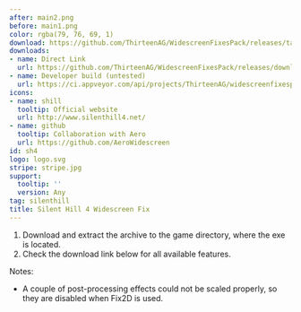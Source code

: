 ```yaml
---
after: main2.png
before: main1.png
color: rgba(79, 76, 69, 1)
download: https://github.com/ThirteenAG/WidescreenFixesPack/releases/tag/sh4
downloads:
- name: Direct Link
  url: https://github.com/ThirteenAG/WidescreenFixesPack/releases/download/sh4/SilentHill4.WidescreenFix.zip
- name: Developer build (untested)
  url: https://ci.appveyor.com/api/projects/ThirteenAG/widescreenfixespack/artifacts/SilentHill4.WidescreenFix.zip?branch=master
icons:
- name: shill
  tooltip: Official website
  url: http://www.silenthill4.net/
- name: github
  tooltip: Collaboration with Aero
  url: https://github.com/AeroWidescreen
id: sh4
logo: logo.svg
stripe: stripe.jpg
support:
  tooltip: ''
  version: Any
tag: silenthill
title: Silent Hill 4 Widescreen Fix
---
```


1. Download and extract the archive to the game directory, where the exe is located.
2. Check the download link below for all available features.

Notes:

* A couple of post-processing effects could not be scaled properly, so they are disabled when Fix2D is used.
